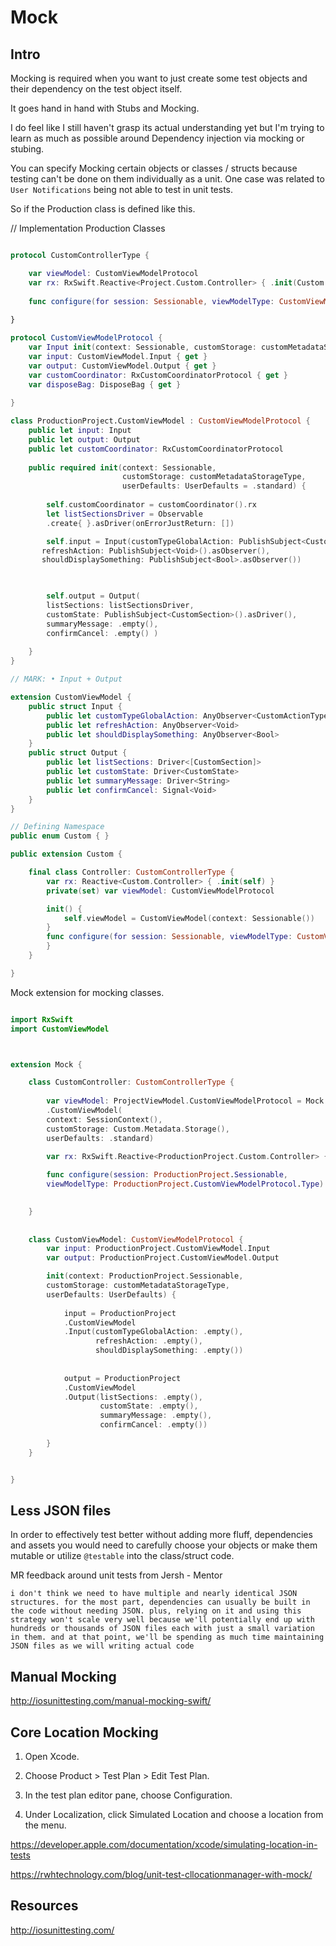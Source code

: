 # Mock

## Intro

Mocking is required when you want to just create some test objects and their dependency on the test object itself.

It goes hand in hand with Stubs and Mocking.

I do feel like I still haven't grasp its actual understanding yet but I'm trying to learn as much as possible around Dependency injection via mocking or stubing.




You can specify Mocking certain objects or classes / structs because testing can't be done on them individually as a unit.
One case was related to `User Notifications` being not able to test in unit tests.


So if the Production class is defined like this.

// Implementation Production Classes
```swift

protocol CustomControllerType {

	var viewModel: CustomViewModelProtocol
	var rx: RxSwift.Reactive<Project.Custom.Controller> { .init(Custom.Controller() )}
	
	func configure(for session: Sessionable, viewModelType: CustomViewModelProtocol.Type)		
		
}

protocol CustomViewModelProtocol { 
	var Input init(context: Sessionable, customStorage: customMetadataStorageType, userDefaults: UserDefaults)
    var input: CustomViewModel.Input { get }
    var output: CustomViewModel.Output { get }
    var customCoordinator: RxCustomCoordinatorProtocol { get }
    var disposeBag: DisposeBag { get }
    
}

class ProductionProject.CustomViewModel : CustomViewModelProtocol {
    public let input: Input
    public let output: Output
	public let customCoordinator: RxCustomCoordinatorProtocol
	    
	public required init(context: Sessionable,
                         customStorage: customMetadataStorageType,
                         userDefaults: UserDefaults = .standard) {
                         
        self.customCoordinator = customCoordinator().rx
        let listSectionsDriver = Observable
		.create{ }.asDriver(onErrorJustReturn: [])

		self.input = Input(customTypeGlobalAction: PublishSubject<CustomActionType>().asObserver(),
       refreshAction: PublishSubject<Void>().asObserver(),
       shouldDisplaySomething: PublishSubject<Bool>.asObserver())


           
		self.output = Output(
		listSections: listSectionsDriver,
		customState: PublishSubject<CustomSection>().asDriver(),
		summaryMessage: .empty(),
		confirmCancel: .empty() )
    
    }
}

// MARK: • Input + Output

extension CustomViewModel {
    public struct Input {
        public let customTypeGlobalAction: AnyObserver<CustomActionType>
        public let refreshAction: AnyObserver<Void>
        public let shouldDisplaySomething: AnyObserver<Bool>
    }
    public struct Output {
        public let listSections: Driver<[CustomSection]>
        public let customState: Driver<CustomState>
        public let summaryMessage: Driver<String>
        public let confirmCancel: Signal<Void>
    }
}

// Defining Namespace
public enum Custom { }

public extension Custom {

    final class Controller: CustomControllerType {
	    var rx: Reactive<Custom.Controller> { .init(self) }	
		private(set) var viewModel: CustomViewModelProtocol

		init() {
			self.viewModel = CustomViewModel(context: Sessionable())
		}
		func configure(for session: Sessionable, viewModelType: CustomViewModelProtocol.Type) { 
		}
    }

}

```


Mock extension for mocking classes.
```swift

import RxSwift
import CustomViewModel



extension Mock { 

	class CustomController: CustomControllerType { 
	
		var viewModel: ProjectViewModel.CustomViewModelProtocol = Mock
		.CustomViewModel(
		context: SessionContext(),
		customStorage: Custom.Metadata.Storage(),
		userDefaults: .standard)

		var rx: RxSwift.Reactive<ProductionProject.Custom.Controller> { .init(Custom.Controller()) }
		
		func configure(session: ProductionProject.Sessionable,
		viewModelType: ProductionProject.CustomViewModelProtocol.Type) { }

	
	}
	
	
	class CustomViewModel: CustomViewModelProtocol {
		var input: ProductionProject.CustomViewModel.Input
		var output: ProductionProject.CustomViewModel.Output

		init(context: ProductionProject.Sessionable,
		customStorage: customMetadataStorageType, 
		userDefaults: UserDefaults) {
			
			input = ProductionProject
			.CustomViewModel
			.Input(customTypeGlobalAction: .empty(),
			       refreshAction: .empty(),
			       shouldDisplaySomething: .empty())
			
			
			output = ProductionProject
			.CustomViewModel
			.Output(listSections: .empty(),
					customState: .empty(),
					summaryMessage: .empty(),
					confirmCancel: .empty())
 
		}
	}


}

```


## Less JSON files

In order to effectively test better without adding more fluff, dependencies and assets you would need to carefully choose your objects or make them mutable or utilize `@testable` into the class/struct code.


MR feedback around unit tests from Jersh - Mentor
```text
i don't think we need to have multiple and nearly identical JSON structures. for the most part, dependencies can usually be built in the code without needing JSON. plus, relying on it and using this strategy won't scale very well because we'll potentially end up with hundreds or thousands of JSON files each with just a small variation in them. and at that point, we'll be spending as much time maintaining JSON files as we will writing actual code
```

## Manual Mocking

http://iosunittesting.com/manual-mocking-swift/


## Core Location Mocking

1.  Open Xcode.
    
2.  Choose Product > Test Plan > Edit Test Plan.
    
3.  In the test plan editor pane, choose Configuration.
    
4.  Under Localization, click Simulated Location and choose a location from the menu.

https://developer.apple.com/documentation/xcode/simulating-location-in-tests

https://rwhtechnology.com/blog/unit-test-cllocationmanager-with-mock/

## Resources

http://iosunittesting.com/
